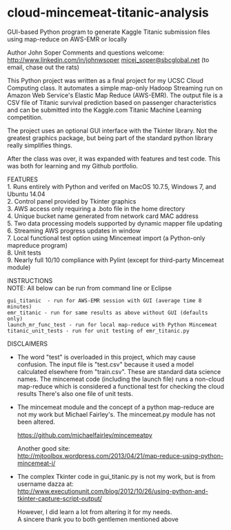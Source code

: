 # cloud-mincemeat-titanic-analysis
GUI-based Python program to generate Kaggle Titanic submission files using map-reduce on AWS-EMR or locally  

 Author John Soper
  Comments and questions welcome:  
      http://www.linkedin.com/in/johnwsoper
      micej_soper@sbcglobal.net (to email, chase out the rats)


  This Python project was written as a final project for my UCSC Cloud Computing class.
  It automates a simple map-only Hadoop Streaming run on Amazon Web Service's 
  Elastic Map Reduce (AWS-EMR).  The output file is a CSV file of Titanic survival
  prediction based on passenger characteristics and can be submitted into the 
  Kaggle.com Titanic Machine Learning competition.
  
  The project uses an optional GUI interface with the Tkinter library.  Not 
  the greatest graphics package, but being part of the standard python library
  really simplifies things.
  
  After the class was over, it was expanded with features and test code.  This was 
  both for learning and my Github portfolio.
  
FEATURES  
    1.  Runs entirely with Python and verifed on MacOS 10.7.5, Windows 7, 
        and Ubuntu 14.04  
    2.  Control panel provided by Tkinter graphics  
    3.  AWS access only requiring a .boto file in the home directory  
    4.  Unique bucket name generated from network card MAC address  
    5.  Two data processing models supported by dynamic mapper file updating  
    6.  Streaming AWS progress updates in window  
    7.  Local functional test option using Mincemeat import (a Python-only 
        mapreduce program)  
    8.  Unit tests  
    9.  Nearly full 10/10 compliance with Pylint (except for third-party Mincemeat
        module)   
    
INSTRUCTIONS   
    NOTE: All below can be run from command line or Eclipse
    
    gui_titanic  - run for AWS-EMR session with GUI (average time 8 minutes)  
    emr_titanic - run for same results as above without GUI (defaults only)  
    launch_mr_func_test - run for local map-reduce with Python Mincemeat  
    titanic_unit_tests - run for unit testing of emr_titanic.py  
    
  
DISCLAIMERS  
* The word "test" is overloaded in this project, which may cause confusion.
    The input file is "test.csv" because it used a model calculated elsewhere from
    "train.csv".  These are standard data science names.  The mincemeat code (including the launch file) runs a non-cloud map-reduce
    which is considered a functional test for checking the cloud results
    There's also one file of unit tests.  
 
* The mincemeat module and the concept of a python map-reduce are not my
    work but Michael Fairley's.  The mincemeat.py module has not been altered.  
    
    https://github.com/michaelfairley/mincemeatpy  
    
    Another good site:  
    http://mjtoolbox.wordpress.com/2013/04/21/map-reduce-using-python-mincemeat-i/  
      
* The complex Tkinter code in gui_titanic.py is not my work, but is from  
    username dazza at:  
    http://www.executionunit.com/blog/2012/10/26/using-python-and-tkinter-capture-script-output/  
   
    However, I did learn a lot from altering it for my needs.    
    A sincere thank you to both gentlemen mentioned above  
